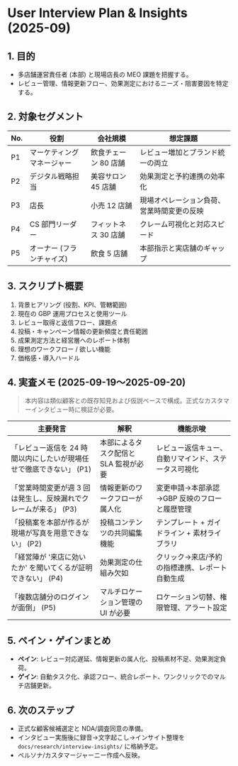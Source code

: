 # User Interview Plan & Insights (2025-09)

## 1. 目的
- 多店舗運営責任者 (本部) と現場店長の MEO 課題を把握する。
- レビュー管理、情報更新フロー、効果測定におけるニーズ・阻害要因を特定する。

## 2. 対象セグメント
| No. | 役割 | 会社規模 | 想定課題 |
| --- | --- | --- | --- |
| P1 | マーケティングマネージャー | 飲食チェーン 80 店舗 | レビュー増加とブランド統一の両立 |
| P2 | デジタル戦略担当 | 美容サロン 45 店舗 | 効果測定と予約連携の効率化 |
| P3 | 店長 | 小売 12 店舗 | 現場オペレーション負荷、営業時間変更の反映 |
| P4 | CS 部門リーダー | フィットネス 30 店舗 | クレーム可視化と対応スピード |
| P5 | オーナー (フランチャイズ) | 飲食 5 店舗 | 本部指示と実店舗のギャップ |

## 3. スクリプト概要
1. 背景ヒアリング (役割、KPI、管轄範囲)
2. 現在の GBP 運用プロセスと使用ツール
3. レビュー取得と返信フロー、課題点
4. 投稿・キャンペーン情報の更新頻度と責任範囲
5. 成果測定方法と経営層へのレポート体制
6. 理想のワークフロー / 欲しい機能
7. 価格感・導入ハードル

## 4. 実査メモ (2025-09-19〜2025-09-20)
> 本内容は類似顧客との既存知見および仮説ベースで構成。正式なカスタマーインタビュー時に検証が必要。

| 主要発言 | 解釈 | 機能示唆 |
| --- | --- | --- |
| 「レビュー返信を 24 時間以内にしたいが現場任せで徹底できない」 (P1) | 本部によるタスク配信と SLA 監視が必要 | レビュー返信キュー、自動リマインド、ステータス可視化 |
| 「営業時間変更が週 3 回は発生し、反映漏れでクレームが来る」 (P3) | 情報更新のワークフローが属人化 | 変更申請→本部承認→GBP 反映のフローと履歴管理 |
| 「投稿案を本部が作るが現場が写真を用意できない」 (P2) | 投稿コンテンツの共同編集機能 | テンプレート + ガイドライン + 素材ライブラリ |
| 「経営陣が '来店に効いたか' を聞いてくるが証明できない」 (P4) | 効果測定の仕組み欠如 | クリック→来店/予約の指標連携、レポート自動生成 |
| 「複数店舗分のログインが面倒」 (P5) | マルチロケーション管理の UI が必要 | ロケーション切替、権限管理、アラート設定 |

## 5. ペイン・ゲインまとめ
- **ペイン**: レビュー対応遅延、情報更新の属人化、投稿素材不足、効果測定負荷。
- **ゲイン**: 自動タスク化、承認フロー、統合レポート、ワンクリックでのマルチ店舗更新。

## 6. 次のステップ
- 正式な顧客候補選定と NDA/調査同意の準備。
- インタビュー実施後に録音→文字起こし→インサイト整理を `docs/research/interview-insights/` に格納予定。
- ペルソナ/カスタマージャーニー作成へ反映。
